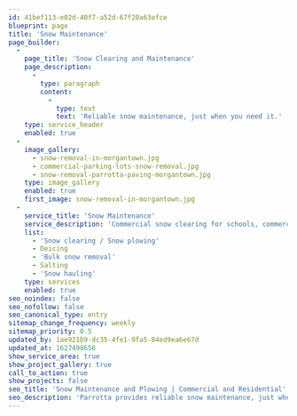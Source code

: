 ```yaml
---
id: 41bef113-e02d-40f7-a52d-67f20a63efce
blueprint: page
title: 'Snow Maintenance'
page_builder:
  -
    page_title: 'Snow Clearing and Maintenance'
    page_description:
      -
        type: paragraph
        content:
          -
            type: text
            text: 'Reliable snow maintenance, just when you need it.'
    type: service_header
    enabled: true
  -
    image_gallery:
      - snow-removal-in-morgantown.jpg
      - commercial-parking-lots-snow-removal.jpg
      - snow-removal-parrotta-paving-morgantown.jpg
    type: image_gallery
    enabled: true
    first_image: snow-removal-in-morgantown.jpg
  -
    service_title: 'Snow Maintenance'
    service_description: 'Commercial snow clearing for schools, commercial properties, and residential neighborhoods'
    list:
      - 'Snow clearing / Snow plowing'
      - Deicing
      - 'Bulk snow removal'
      - Salting
      - 'Snow hauling'
    type: services
    enabled: true
seo_noindex: false
seo_nofollow: false
seo_canonical_type: entry
sitemap_change_frequency: weekly
sitemap_priority: 0.5
updated_by: 1ae921b9-dc35-4fe1-9fa5-84ed9ea6e67d
updated_at: 1627498656
show_service_area: true
show_project_gallery: true
call_to_action: true
show_projects: false
seo_title: 'Snow Maintenance and Plowing | Commercial and Residential'
seo_description: 'Parrotta provides reliable snow maintenance, just when you need it. Give us a call for estimates, 304-292-0905.'
---
```

